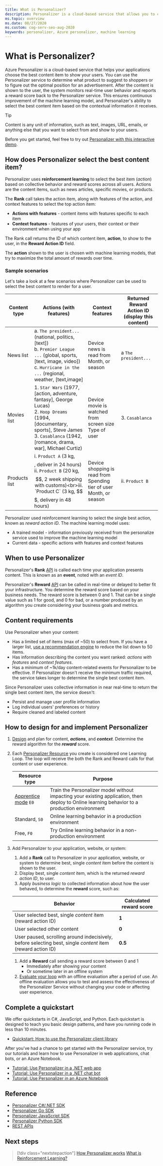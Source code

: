 ```yaml
---
title: What is Personalizer?
description: Personalizer is a cloud-based service that allows you to choose the best experience to show to your users, learning from their real-time behavior.
ms.topic: overview
ms.date: 08/27/2020
ms.custom: cog-serv-seo-aug-2020
keywords: personalizer, Azure personalizer, machine learning 
---
```


# What is Personalizer?

Azure Personalizer is a cloud-based service that helps your applications choose the best content item to show your users. You can use the Personalizer service to determine what product to suggest to shoppers or to figure out the optimal position for an advertisement. After the content is shown to the user, the system monitors real-time user behavior and reports a reward score back to the Personalizer service. This ensures continuous improvement of the machine learning model, and Personalizer's ability to select the best content item based on the contextual information it receives.

> [!TIP]
> Content is any unit of information, such as text, images, URL, emails, or anything else that you want to select from and show to your users.

Before you get started, feel free to try out [Personalizer with this interactive demo](https://personalizationdemo.azurewebsites.net/).

<!--
![What is personalizer animation](./media/what-is-personalizer.gif)
-->

## How does Personalizer select the best content item?

Personalizer uses **reinforcement learning** to select the best item (_action_) based on collective behavior and reward scores across all users. Actions are the content items, such as news articles, specific movies, or products.

The **Rank** call takes the action item, along with features of the action, and context features to select the top action item:

* **Actions with features** - content items with features specific to each item
* **Context features** - features of your users, their context or their environment when using your app

The Rank call returns the ID of which content item, __action__, to show to the user, in the **Reward Action ID** field.

The __action__ shown to the user is chosen with machine learning models, that try to maximize the total amount of rewards over time.

### Sample scenarios

Let's take a look at a few scenarios where Personalizer can be used to select the best content to render for a user.

|Content type|Actions (with features)|Context features|Returned Reward Action ID<br>(display this content)|
|--|--|--|--|
|News list|a. `The president...` (national, politics, [text])<br>b. `Premier League ...` (global, sports, [text, image, video])<br> c. `Hurricane in the ...` (regional, weather, [text,image]|Device news is read from<br>Month, or season<br>|a `The president...`|
|Movies list|1. `Star Wars` (1977, [action, adventure, fantasy], George Lucas)<br>2. `Hoop Dreams` (1994, [documentary, sports], Steve James<br>3. `Casablanca` (1942, [romance, drama, war], Michael Curtiz)|Device movie is watched from<br>screen size<br>Type of user<br>|3. `Casablanca`|
|Products list|i. `Product A` (3 kg, $$$$, deliver in 24 hours)<br>ii. `Product B` (20 kg, $$, 2 week shipping with customs)<br>iii. `Product C` (3 kg, $$$, delivery in 48 hours)|Device shopping  is read from<br>Spending tier of user<br>Month, or season|ii. `Product B`|

Personalizer used reinforcement learning to select the single best action, known as _reward action ID_. The machine learning model uses: 

* A trained model - information previously received from the personalize service used to improve the machine learning model
* Current data - specific actions with features and context features

## When to use Personalizer

Personalizer's **Rank** [API](https://go.microsoft.com/fwlink/?linkid=2092082) is called each time your application presents content. This is known as an **event**, noted with an _event ID_.

Personalizer's **Reward** [API](https://westus2.dev.cognitive.microsoft.com/docs/services/personalizer-api/operations/Reward) can be called in real-time or delayed to better fit your infrastructure. You determine the reward score based on your business needs. The reward score is between 0 and 1. That can be a single value such as 1 for good, and 0 for bad, or a number produced by an algorithm you create considering your business goals and metrics.

## Content requirements

Use Personalizer when your content:

* Has a limited set of items (max of ~50) to select from. If you have a larger list, [use a recommendation engine](where-can-you-use-personalizer.md#how-to-use-personalizer-with-a-recommendation-solution) to reduce the list down to 50 items.
* Has information describing the content you want ranked: _actions with features_ and _context features_.
* Has a minimum of ~1k/day content-related events for Personalizer to be effective. If Personalizer doesn't receive the minimum traffic required, the service takes longer to determine the single best content item.

Since Personalizer uses collective information in near real-time to return the single best content item, the service doesn't:
* Persist and manage user profile information
* Log individual users' preferences or history
* Require cleaned and labeled content

## How to design for and implement Personalizer

1. [Design](concepts-features.md) and plan for content, **_actions_**, and **_context_**. Determine the reward algorithm for the **_reward_** score.
1. Each [Personalizer Resource](how-to-settings.md) you create is considered one Learning Loop. The loop will receive the both the Rank and Reward calls for that content or user experience.

    |Resource type| Purpose|
    |--|--|
    |[Apprentice mode](concept-apprentice-mode.md) `E0`|Train the Personalizer model without impacting your existing application, then deploy to Online learning behavior to a production environment|
    |Standard, `S0`|Online learning behavior in a production environment|
    |Free, `F0`| Try Online learning behavior in a non-production environment|

1. Add Personalizer to your application, website, or system:
    1. Add a **Rank** call to Personalizer in your application, website, or system to determine best, single _content_ item before the content is shown to the user.
    1. Display best, single _content_ item, which is the returned _reward action ID_, to user.
    1. Apply _business logic_ to collected information about how the user behaved, to determine the **reward** score, such as:

    |Behavior|Calculated reward score|
    |--|--|
    |User selected best, single _content_ item (reward action ID)|**1**|
    |User selected other content|**0**|
    |User paused, scrolling around indecisively, before selecting best, single _content_ item (reward action ID)|**0.5**|

    1. Add a **Reward** call sending a reward score between 0 and 1
        * Immediately after showing your content
        * Or sometime later in an offline system
    1. [Evaluate your loop](concepts-offline-evaluation.md) with an offline evaluation after a period of use. An offline evaluation allows you to test and assess the effectiveness of the Personalizer Service without changing your code or affecting user experience.

## Complete a quickstart

We offer quickstarts in C#, JavaScript, and Python. Each quickstart is designed to teach you basic design patterns, and have you running code in less than 10 minutes. 

* [Quickstart: How to use the Personalizer client library](sdk-learning-loop.md)

After you've had a chance to get started with the Personalizer service, try our tutorials and learn how to use Personalizer in web applications, chat bots, or an Azure Notebook.

* [Tutorial: Use Personalizer in a .NET web app](tutorial-use-personalizer-web-app.md)
* [Tutorial: Use Personalizer in a .NET chat bot](tutorial-use-personalizer-chat-bot.md)
* [Tutorial: Use Personalizer in an Azure Notebook](tutorial-use-azure-notebook-generate-loop-data.md)

## Reference 

* [Personalizer C#/.NET SDK](https://docs.microsoft.com/dotnet/api/overview/azure/cognitiveservices/client/personalizer?view=azure-dotnet)
* [Personalizer Go SDK](https://github.com/Azure/azure-sdk-for-go/tree/master/services/preview/personalizer/v1.0/personalizer)
* [Personalizer JavaScript SDK](https://docs.microsoft.com/javascript/api/@azure/cognitiveservices-personalizer/?view=azure-node-latest)
* [Personalizer Python SDK](https://docs.microsoft.com/python/api/overview/azure/cognitiveservices/personalizer?view=azure-python)
* [REST APIs](https://westus2.dev.cognitive.microsoft.com/docs/services/personalizer-api/operations/Rank)

## Next steps

> [!div class="nextstepaction"]
> [How Personalizer works](how-personalizer-works.md)
> [What is Reinforcement Learning?](concepts-reinforcement-learning.md)
